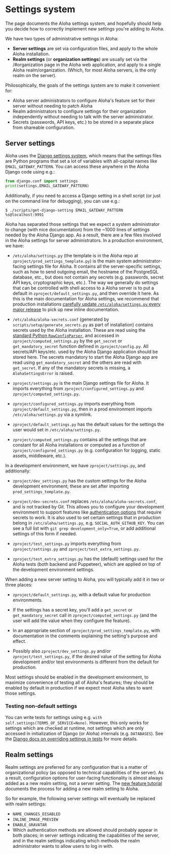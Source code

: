 # Settings system

The page documents the Aloha settings system, and hopefully should
help you decide how to correctly implement new settings you're adding
to Aloha.

We have two types of administrative settings in Aloha:

- **Server settings** are set via configuration files, and apply to
  the whole Aloha installation.
- **Realm settings** (or **organization settings**) are usually
  set via the /#organization page in the Aloha web application, and
  apply to a single Aloha realm/organization. (Which, for most Aloha
  servers, is the only realm on the server).

Philosophically, the goals of the settings system are to make it
convenient for:

- Aloha server administrators to configure
  Aloha's feature set for their server without needing to patch Aloha
- Realm administrators to configure settings for their organization
  independently without needing to talk with the server administrator.
- Secrets (passwords, API keys, etc.) to be stored in a separate place
  from shareable configuration.

## Server settings

Aloha uses the [Django settings
system](https://docs.djangoproject.com/en/3.2/topics/settings/), which
means that the settings files are Python programs that set a lot of
variables with all-capital names like `EMAIL_GATEWAY_PATTERN`. You can
access these anywhere in the Aloha Django code using e.g.:

```python
from django.conf import settings
print(settings.EMAIL_GATEWAY_PATTERN)
```

Additionally, if you need to access a Django setting in a shell
script (or just on the command line for debugging), you can use e.g.:

```console
$ ./scripts/get-django-setting EMAIL_GATEWAY_PATTERN
%s@localhost:9991
```

Aloha has separated those settings that we expect a system
administrator to change (with nice documentation) from the ~1000 lines
of settings needed by the Aloha Django app. As a result, there are a
few files involved in the Aloha settings for server administrators.
In a production environment, we have:

- `/etc/aloha/settings.py` (the template is in the Aloha repo at
  `zproject/prod_settings_template.py`) is the main system
  administrator-facing settings file for Aloha. It contains all the
  server-specific settings, such as how to send outgoing email, the
  hostname of the PostgreSQL database, etc., but does not contain any
  secrets (e.g. passwords, secret API keys, cryptographic keys, etc.).
  The way we generally do settings that can be controlled with shell
  access to a Aloha server is to put a default in
  `zproject/default_settings.py`, and then override it here. As this
  is the main documentation for Aloha settings, we recommend that
  production installations [carefully update `/etc/aloha/settings.py`
  every major
  release](../production/upgrade-or-modify.md#updating-settingspy-inline-documentation)
  to pick up new inline documentation.

- `/etc/aloha/aloha-secrets.conf` (generated by
  `scripts/setup/generate_secrets.py` as part of installation)
  contains secrets used by the Aloha installation. These are read
  using the [standard Python
  `RawConfigParser`](https://docs.python.org/3/library/configparser.html#configparser.RawConfigParser),
  and accessed in `zproject/computed_settings.py` by the `get_secret`
  or `get_mandatory_secret` function defined in `zproject/config.py`.
  All secrets/API keys/etc. used by the Aloha Django application should
  be stored here. The secrets mandatory to start the Aloha Django app
  are read using `get_mandatory_secret` and the others are read with
  `get_secret`. If any of the mandatory secrets is missing, a
  `AlohaSettingsError` is raised.

- `zproject/settings.py` is the main Django settings file for Aloha.
  It imports everything from `zproject/configured_settings.py` and
  `zproject/computed_settings.py`.

- `zproject/configured_settings.py` imports everything from
  `zproject/default_settings.py`, then in a prod environment imports
  `/etc/aloha/settings.py` via a symlink.

- `zproject/default_settings.py` has the default values for the settings the
  user would set in `/etc/aloha/settings.py`.

- `zproject/computed_settings.py` contains all the settings that are
  constant for all Aloha installations or computed as a function of
  `zproject/configured_settings.py` (e.g. configuration for logging,
  static assets, middleware, etc.).

In a development environment, we have `zproject/settings.py`, and
additionally:

- `zproject/dev_settings.py` has the custom settings for the Aloha development
  environment; these are set after importing `prod_settings_template.py`.

- `zproject/dev-secrets.conf` replaces
  `/etc/aloha/aloha-secrets.conf`, and is not tracked by Git. This
  allows you to configure your development environment to support
  features like [authentication
  options](../development/authentication.md) that require secrets to
  work. It is also used to set certain settings that in production
  belong in `/etc/aloha/settings.py`, e.g. `SOCIAL_AUTH_GITHUB_KEY`.
  You can see a full list with `git grep development_only=True`, or
  add additional settings of this form if needed.

- `zproject/test_settings.py` imports everything from
  `zproject/settings.py` and `zproject/test_extra_settings.py`.

- `zproject/test_extra_settings.py` has the (default) settings used
  for the Aloha tests (both backend and Puppeteer), which are applied on
  top of the development environment settings.

When adding a new server setting to Aloha, you will typically add it
in two or three places:

- `zproject/default_settings.py`, with a default value
  for production environments.

- If the settings has a secret key,
  you'll add a `get_secret` or `get_mandatory_secret` call in
  `zproject/computed_settings.py` (and the
  user will add the value when they configure the feature).

- In an appropriate section of `zproject/prod_settings_template.py`,
  with documentation in the comments explaining the setting's
  purpose and effect.

- Possibly also `zproject/dev_settings.py` and/or
  `zproject/test_settings.py`, if the desired value of the setting for
  Aloha development and/or test environments is different from the
  default for production.

Most settings should be enabled in the development environment, to
maximize convenience of testing all of Aloha's features; they should
be enabled by default in production if we expect most Aloha sites to
want those settings.

### Testing non-default settings

You can write tests for settings using e.g.
`with self.settings(TERMS_OF_SERVICE=None)`. However, this only works
for settings which are checked at runtime, not settings which are only
accessed in initialization of Django (or Aloha) internals
(e.g. `DATABASES`). See the [Django docs on overriding settings in
tests][django-test-settings] for more details.

[django-test-settings]: https://docs.djangoproject.com/en/3.2/topics/testing/tools/#overriding-settings

## Realm settings

Realm settings are preferred for any configuration that is a matter of
organizational policy (as opposed to technical capabilities of the
server). As a result, configuration options for user-facing
functionality is almost always added as a new realm setting, not a
server setting. The [new feature tutorial][doc-newfeat] documents the
process for adding a new realm setting to Aloha.

So for example, the following server settings will eventually be
replaced with realm settings:

- `NAME_CHANGES_DISABLED`
- `INLINE_IMAGE_PREVIEW`
- `ENABLE_GRAVATAR`
- Which authentication methods are allowed should probably appear in
  both places; in server settings indicating the capabilities of the
  server, and in the realm settings indicating which methods the realm
  administrator wants to allow users to log in with.

[doc-newfeat]: ../tutorials/new-feature-tutorial.md
